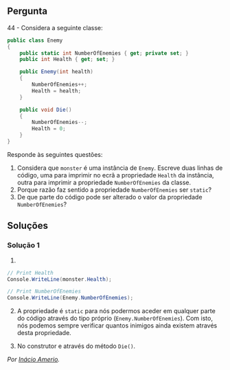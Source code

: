## Pergunta

44 - Considera a seguinte classe:

```cs
public class Enemy
{
    public static int NumberOfEnemies { get; private set; }
    public int Health { get; set; }

    public Enemy(int health)
    {
        NumberOfEnemies++;
        Health = health;
    }

    public void Die()
    {
        NumberOfEnemies--;
        Health = 0;
    }
}
```

Responde às seguintes questões:

1. Considera que `monster` é uma instância de `Enemy`. Escreve duas linhas de
   código, uma para imprimir no ecrã a propriedade `Health` da instância,
   outra para imprimir a propriedade `NumberOfEnemies` da classe.
2. Porque razão faz sentido a propriedade `NumberOfEnemies` ser `static`?
3. De que parte do código pode ser alterado o valor da propriedade
   `NumberOfEnemies`?

## Soluções

### Solução 1

1.
```cs
// Print Health
Console.WriteLine(monster.Health);

// Print NumberOfEnemies
Console.WriteLine(Enemy.NumberOfEnemies);
```

2. A propriedade é `static` para nós podermos aceder em qualquer
parte do código através do tipo próprio (`Enemy.NumberOfEnemies`). Com isto,
nós podemos sempre verificar quantos inimigos ainda existem através desta
propriedade.

3. No construtor e através do método `Die()`.

*Por [Inácio Amerio](https://github.com/FPTheFluffyPawed).*